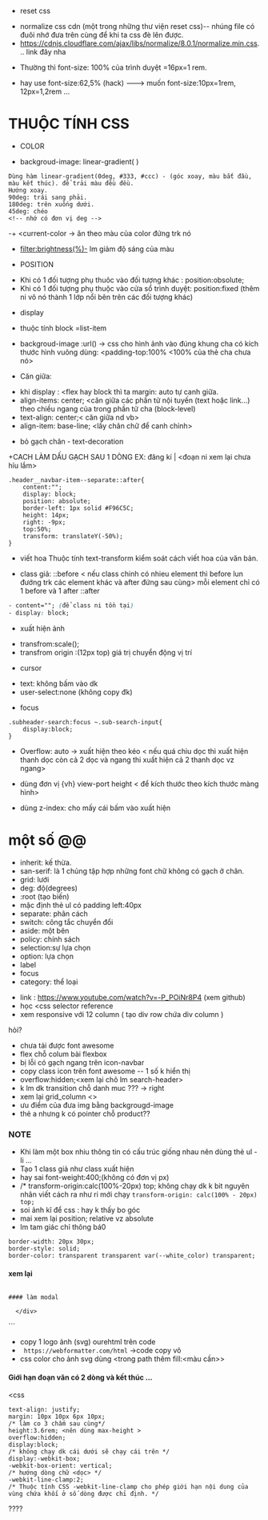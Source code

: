 + reset css
- normalize css cdn (một trong những thư viện reset css)-- nhúng file có đuôi <min css> nhớ đưa trên cùng để khi ta css đè lên được.
- <https://cdnjs.cloudflare.com/ajax/libs/normalize/8.0.1/normalize.min.css>... link đây nha
+ Thường thì font-size: 100% của trình duyệt =16px=1 rem.
- hay use font-size:62,5% (hack) ---> muốn font-size:10px=1rem, 12px=1,2rem ...







# THUỘC TÍNH CSS
+ COLOR
- backgroud-image: linear-gradient( )
```
Dùng hàm linear-gradient(0deg, #333, #ccc) - (góc xoay, màu bắt đầu, màu kết thúc). để trải màu đều đều.
Hướng xoay.
90deg: trái sang phải.
180deg: trên xuống dưới.
45deg: chéo 
<!-- nhớ có đơn vị deg -->
```
-+ <current-color -> ăn theo màu của color đứng trk nó
+ <filter:brightness(%)-> lm giảm độ sáng của màu

+ POSITION
- Khi có 1 đối tượng phụ thuôc vào đối tượng khác : position:obsolute;
- Khi có 1 đối tượng phụ thuộc vào cửa sổ trình duyệt: position:fixed (thêm ni vô nó thành 1 lớp nổi bên trên các đối tượng khác)


+ display
- thuộc tính block =list-item

+ backgroud-image :url() -> css cho hình ảnh vào đúng khung cha có kích thước hình vuông dùng:
   <padding-top:100% <100% của thẻ cha chưa nó>



+ Căn giữa:
- khi display : <flex hay block thì ta margin: auto tự canh giữa. 
- align-items: center; <căn giữa các phần tử nội tuyến (text hoặc link...) theo chiều ngang của trong phần tử cha (block-level)
- text-align: center;< căn giữa nd vb>
- align-item: base-line; <lấy chân chữ để canh chỉnh>

+ bỏ gạch chân
<a> - text-decoration


+CACH LÀM DẤU GẠCH SAU 1 DÒNG
EX: đăng kí |  <đoạn ni xem lại chưa hỉu lắm>
```
.header__navbar-item--separate::after{
    content:"";
    display: block;
    position: absolute;
    border-left: 1px solid #F96C5C;
    height: 14px;
    right: -9px;
    top:50%;
    transform: translateY(-50%);
}
```
+ viết hoa
Thuộc tính text-transform  kiểm soát cách viết hoa của văn bản.

+ class giả:
::before < nếu class chinh có nhieu element thì before lun đướng trk các element khác và after đứng sau cùng> mỗi element chỉ có 1 before và 1 after
::after
```css : bắt buộc có 
- content=""; (để class ni tồn tại)
- display: block;
```

+ xuất hiện ảnh 
- transfrom:scale();
- transfrom origin :(12px top) giá trị chuyển động vị trí


+ cursor
- text: không bấm vào dk
- user-select:none (không copy đk)

+ focus
```
.subheader-search:focus ~.sub-search-input{
    display:block;
}
```
+ Overflow: auto -> xuất hiện theo kéo < nếu quá chìu dọc thì xuất hiện thanh dọc còn cả 2 dọc và ngang thi  xuất hiện cả 2 thanh dọc vz ngang>

+ dùng đơn vị {vh}  view-port height < để kích thước theo kích thước màng hình>

+ dùng z-index: cho mấy cái bấm vào xuất hiện

# một số @@
- inherit: kế thừa.
- san-serif: là 1 chủng tập hợp những font chữ không có gạch ở chân.
- grid:  lưới
- deg: độ(degrees)
- :root (tạo biến)
- mặc định thẻ ul có padding left:40px
- separate: phân cách
- switch: công tắc chuyển đổi
- aside: một bên
- policy: chính sách
- selection:sự lựa chọn
- option: lựa chọn
- label
- focus
- category: thể loại





+ link : https://www.youtube.com/watch?v=-P_POiNr8P4 (xem github)
+ học <css selector reference
+ xem responsive với 12 column
   ( tạo div row chứa div column )

hỏi?
+ chưa tải được font awesome
+ flex chỗ colum bài flexbox
+ bị lỗi có gạch ngang trên icon-navbar
+ copy class icon trên font awesome -- 1 số k hiển thị
+ overflow:hidden;<xem lại chõ lm search-header>
+ k lm dk transition chỗ danh muc ??? -> right
+ xem lại grid_column <>
+ ưu điểm của đưa img bằng backgrougd-image
+ thẻ a nhưng k có pointer chỗ product??


 ### NOTE
 - Khi làm một box nhiu thông tin có cấu trúc giống nhau nên dùng thẻ ul -li ... 
 - Tạo 1 class giả như class xuất hiện
 - hay sai font-weight:400;(không có đơn vị px)
 - /* transform-origin:calc(100%-20px) top; không chạy dk k bit nguyên nhân viết cách ra như ri mới chạy ```transform-origin: calc(100% - 20px) top; ```
 - soi ảnh kĩ để css : hay k thấy bo góc
 - mai xem lại position; relative vz absolute
 - lm tam giác chỉ thông bá0
 ```
 border-width: 20px 30px;
 border-style: solid;
 border-color: transparent transparent var(--white_color) transparent;
 ```


 #### xem lại
 ```
 
#### làm modal
```
<div class="modal">
      <div class="modal__modal"></div>
      <div class="modal__body">
          <div class="modal__inner">
              <!-- form login/regitered -->
          </div>

      </div>
  </div>
```

+ copy 1 logo ảnh (svg) ourehtml trên code
+ ``` https://webformatter.com/html``` ->code copy vô
+ css color cho ảnh svg dùng <trong path thêm  fill:<màu cần>>

#### Giới hạn đoạn văn có 2 dòng và kết thúc ...
<css
```
text-align: justify;
margin: 10px 10px 6px 10px;
/* làm co 3 chấm sau cùng*/
height:3.6rem; <nên dùng max-height >
overflow:hidden;
display:block; 
/* không chạy dk cái dưới sẽ chạy cái trên */
display:-webkit-box;
-webkit-box-orient: vertical; 
/* hướng dòng chữ <dọc> */
-webkit-line-clamp:2;
/* Thuộc tính CSS -webkit-line-clamp cho phép giới hạn nội dung của vùng chứa khối ở số dòng được chỉ định. */
```







<proh-has call- webkit>????